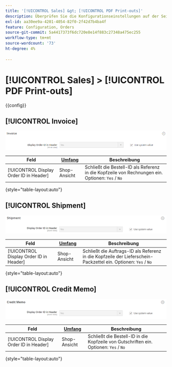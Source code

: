 ```yaml
---
title: '[!UICONTROL Sales] &gt; [!UICONTROL PDF Print-outs]'
description: Überprüfen Sie die Konfigurationseinstellungen auf der Seite [!UICONTROL Sales] &gt; [!UICONTROL PDF Print-outs] des Commerce Admin-Bereichs.
exl-id: aa30ee9a-4201-4054-82f0-2f42d7b4ba4f
feature: Configuration, Orders
source-git-commit: 5a4417373f6dc720e8e14f883c27348a475ec255
workflow-type: tm+mt
source-wordcount: '73'
ht-degree: 4%

---
```


# [!UICONTROL Sales] > [!UICONTROL PDF Print-outs]

{{config}}

<!-- [Invoice](https://experienceleague.adobe.com/en/docs/commerce-admin/stores-sales/site-store/sales-documents) -->

## [!UICONTROL Invoice]

![Rechnung](./assets/pdf-print-invoice.png)<!-- zoom -->

| Feld | [Umfang](../../getting-started/websites-stores-views.md#scope-settings) | Beschreibung |
|--- |--- |--- |
| [!UICONTROL Display Order ID in Header] | Shop-Ansicht | Schließt die Bestell-ID als Referenz in die Kopfzeile von Rechnungen ein. Optionen: `Yes` / `No` |

{style="table-layout:auto"}

## [!UICONTROL Shipment]

![Lieferung](./assets/pdf-print-shipment.png)<!-- zoom -->

| Feld | [Umfang](../../getting-started/websites-stores-views.md#scope-settings) | Beschreibung |
|--- |--- |--- |
| [!UICONTROL Display Order ID in Header] | Shop-Ansicht | Schließt die Auftrags-ID als Referenz in die Kopfzeile der Lieferschein-Packzettel ein. Optionen: `Yes` / `No` |

{style="table-layout:auto"}

## [!UICONTROL Credit Memo]

![Gutschrift](./assets/pdf-print-credit-memo.png)<!-- zoom -->

| Feld | [Umfang](../../getting-started/websites-stores-views.md#scope-settings) | Beschreibung |
|--- |--- |--- |
| [!UICONTROL Display Order ID in Header] | Shop-Ansicht | Schließt die Bestell-ID in die Kopfzeile von Gutschriften ein. Optionen: `Yes` / `No` |

{style="table-layout:auto"}
